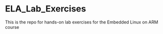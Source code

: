 #  ELA_Lab_Exercises
This is the repo for hands-on lab exercises for the Embedded Linux on ARM course

